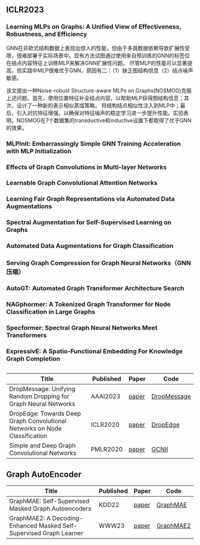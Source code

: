 ## ICLR2023

### Learning MLPs on Graphs: A Unified View of Effectiveness, Robustness, and Efficiency
GNN在非欧式结构数据上表现出惊人的性能，但由于多跳数据依赖导致扩展性受限，很难部署于实际场景中。现有方法试图通过使用来自预训练的GNN的标签仅在结点内容特征上训练MLP来解决GNN扩展性问题。
尽管MLP的性能可以显著提高，但实践中MLP很难优于GNN，原因有二：（1）缺乏图结构信息（2）结点噪声敏感。

该文提出一种Noise-robust Structure-aware MLPs on Graphs(NOSMOG)克服上述问题。首先，使用位置特征补全结点内容，以帮助MLP获得图结构信息；其次，设计了一种新的表示相似蒸馏策略，
将结构结点相似性注入到MLP中；最后，引入对抗特征增强，以确保对特征噪声的稳定学习进一步提升性能。实验表明，NOSMOG在7个数据集的transductive和inductive设置下都取得了优于GNN的效果。

### MLPInit: Embarrassingly Simple GNN Training Acceleration with MLP Initialization 

### Effects of Graph Convolutions in Multi-layer Networks

### Learnable Graph Convolutional Attention Networks

### Learning Fair Graph Representations via Automated Data Augmentations

### Spectral Augmentation for Self-Supervised Learning on Graphs

### Automated Data Augmentations for Graph Classification

### Serving Graph Compression for Graph Neural Networks（GNN压缩）


### AutoGT: Automated Graph Transformer Architecture Search

### NAGphormer: A Tokenized Graph Transformer for Node Classification in Large Graphs

### Specformer: Spectral Graph Neural Networks Meet Transformers 

### ExpressivE: A Spatio-Functional Embedding For Knowledge Graph Completion


## 
|Title|Published|Paper|Code|
|----|-----|-----|-----|
|DropMessage: Unifying Random Dropping for Graph Neural Networks|AAAI2023|[paper](https://arxiv.org/abs/2204.10037)|[DropMessage](https://github.com/LuckyTiger123/DropMessage)|
|DropEdge: Towards Deep Graph Convolutional Networks on Node Classification|ICLR2020|[paper](https://arxiv.org/pdf/1907.10903.pdf)|[DropEdge](https://github.com/DropEdge/DropEdge)|
|Simple and Deep Graph Convolutional Networks|PMLR2020|[paper](https://arxiv.org/pdf/2007.02133.pdf)|[GCNII](https://github.com/chennnM/GCNII)|


## Graph AutoEncoder
|Title|Published|Paper|Code|
|----|----|----|-----|
|GraphMAE: Self-Supervised Masked Graph Autoencoders|KDD22|[paper](https://arxiv.org/abs/2205.10803)|[GraphMAE](https://github.com/THUDM/GraphMAE)|
|GraphMAE2: A Decoding-Enhanced Masked Self-Supervised Graph Learner|WWW23|[paper](https://arxiv.org/abs/2304.04779)|[GraphMAE2](https://github.com/THUDM/GraphMAE2)|


### 
